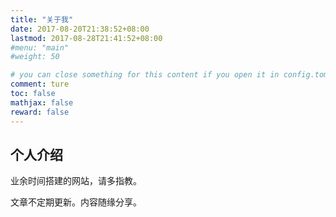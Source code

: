 ```yaml
---
title: "关于我"
date: 2017-08-20T21:38:52+08:00
lastmod: 2017-08-28T21:41:52+08:00
#menu: "main"
#weight: 50

# you can close something for this content if you open it in config.toml.
comment: ture
toc: false
mathjax: false
reward: false
---
```


## 个人介绍 ##


业余时间搭建的网站，请多指教。

文章不定期更新。内容随缘分享。